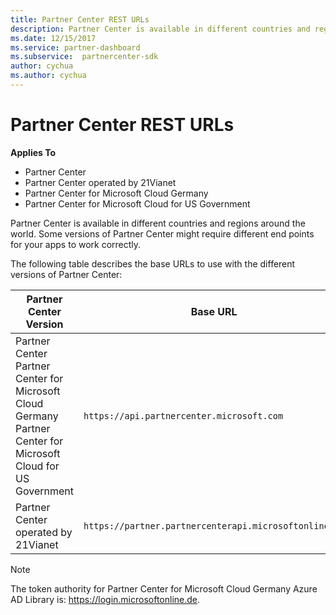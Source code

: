 ```yaml
---
title: Partner Center REST URLs
description: Partner Center is available in different countries and regions around the world. Some versions of Partner Center might require different end points for your apps to work correctly.
ms.date: 12/15/2017
ms.service: partner-dashboard
ms.subservice:  partnercenter-sdk
author: cychua
ms.author: cychua
---
```


# Partner Center REST URLs

**Applies To**

- Partner Center
- Partner Center operated by 21Vianet
- Partner Center for Microsoft Cloud Germany
- Partner Center for Microsoft Cloud for US Government

Partner Center is available in different countries and regions around
the world. Some versions of Partner Center might require different end
points for your apps to work correctly.

The following table describes the base URLs to use with the different
versions of Partner Center:

| Partner Center Version  | Base URL  |
|---------|---------|
|Partner Center</br>Partner Center for Microsoft Cloud Germany</br>Partner Center for Microsoft Cloud for US Government     | `https://api.partnercenter.microsoft.com`        |
|Partner Center operated by 21Vianet  |  `https://partner.partnercenterapi.microsoftonline.cn`       |

>[!NOTE]
>The token authority for Partner Center for Microsoft Cloud Germany Azure AD Library is: https://login.microsoftonline.de.
